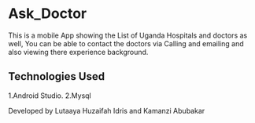 # Ask_Doctor


This is a mobile App showing the List of Uganda Hospitals and doctors as well, You can be able to contact the doctors via Calling and emailing 
and also viewing there experience background.

## Technologies Used
1.Android Studio.
2.Mysql

Developed by Lutaaya Huzaifah Idris and Kamanzi Abubakar

